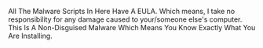 All The Malware Scripts In Here Have A EULA. Which means, I take no responsibility for any damage caused to your/someone else's computer. This Is A Non-Disguised Malware Which Means You Know Exactly What You Are Installing.
